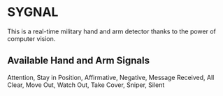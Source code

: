 # SYGNAL
This is a real-time military hand and arm detector thanks to the power of computer vision.

## Available Hand and Arm Signals
Attention, 
Stay in Position, 
Affirmative, 
Negative, 
Message Received, 
All Clear, Move Out, 
Watch Out, 
Take Cover, 
Sniper, 
Silent 
